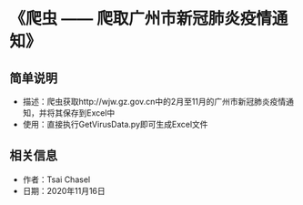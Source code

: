 # 《爬虫 —— 爬取广州市新冠肺炎疫情通知》

## 简单说明 
- 描述：爬虫获取http://wjw.gz.gov.cn中的2月至11月的广州市新冠肺炎疫情通知，并将其保存到Excel中
- 使用：直接执行GetVirusData.py即可生成Excel文件
## 相关信息
- 作者：Tsai Chasel
- 日期：2020年11月16日

